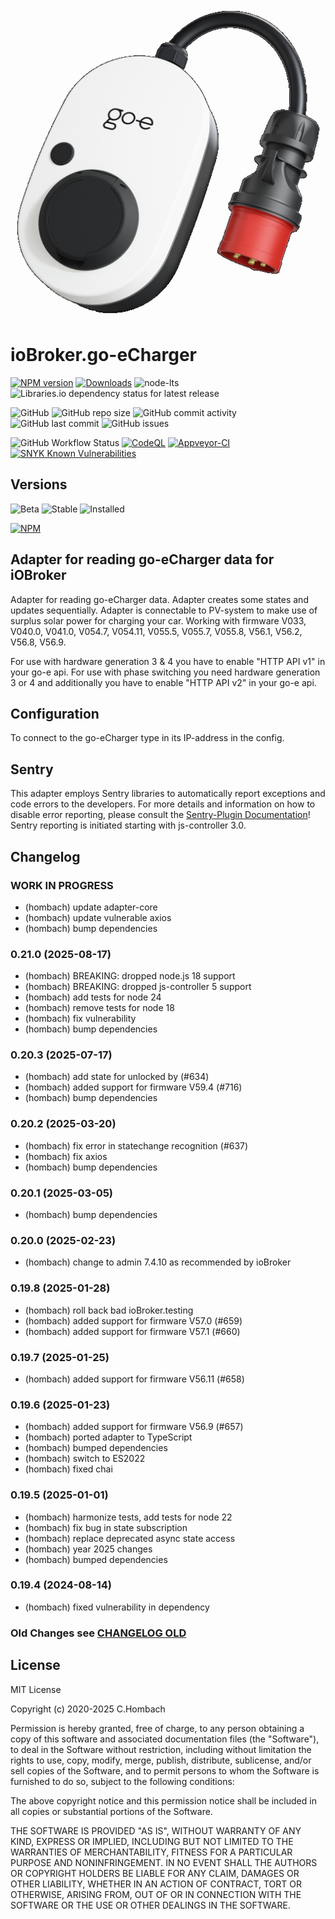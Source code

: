 ![Logo](admin/go-eCharger.png)

# ioBroker.go-eCharger

[![NPM version](https://img.shields.io/npm/v/iobroker.go-e-charger?style=flat-square)](https://www.npmjs.com/package/iobroker.go-e-charger)
[![Downloads](https://img.shields.io/npm/dm/iobroker.go-e-charger?label=npm%20downloads&style=flat-square)](https://www.npmjs.com/package/iobroker.go-e-charger)
![node-lts](https://img.shields.io/node/v-lts/iobroker.go-e-charger?style=flat-square)
![Libraries.io dependency status for latest release](https://img.shields.io/librariesio/release/npm/iobroker.go-e-charger?label=npm%20dependencies&style=flat-square)

![GitHub](https://img.shields.io/github/license/hombach/iobroker.go-e-charger?style=flat-square)
![GitHub repo size](https://img.shields.io/github/repo-size/hombach/iobroker.go-e-charger?logo=github&style=flat-square)
![GitHub commit activity](https://img.shields.io/github/commit-activity/m/hombach/iobroker.go-e-charger?logo=github&style=flat-square)
![GitHub last commit](https://img.shields.io/github/last-commit/hombach/iobroker.go-e-charger?logo=github&style=flat-square)
![GitHub issues](https://img.shields.io/github/issues/hombach/iobroker.go-e-charger?logo=github&style=flat-square)

![GitHub Workflow Status](https://img.shields.io/github/actions/workflow/status/hombach/iobroker.go-e-charger/node.js.yml?branch=master&logo=github&style=flat-square)
[![CodeQL](https://github.com/hombach/ioBroker.go-e-charger/actions/workflows/codeql-analysis.yml/badge.svg)](https://github.com/hombach/ioBroker.go-e-charger/actions/workflows/codeql-analysis.yml)
[![Appveyor-CI](https://ci.appveyor.com/api/projects/status/github/hombach/ioBroker.go-e-charger?branch=master&svg=true)](https://ci.appveyor.com/project/hombach/iobroker-go-e-charger)
[![SNYK Known Vulnerabilities](https://snyk.io/test/github/hombach/ioBroker.go-e-charger/badge.svg)](https://snyk.io/test/github/hombach/ioBroker.go-e-charger)

## Versions

![Beta](https://img.shields.io/npm/v/iobroker.go-e-charger.svg?color=red&label=beta)
![Stable](https://iobroker.live/badges/go-e-charger-stable.svg)
![Installed](https://iobroker.live/badges/go-e-charger-installed.svg)

[![NPM](https://nodei.co/npm/iobroker.go-e-charger.png?downloads=true)](https://nodei.co/npm/iobroker.go-e-charger/)

## Adapter for reading go-eCharger data for iOBroker

Adapter for reading go-eCharger data. Adapter creates some states and updates sequentially. Adapter is connectable to PV-system to make use of surplus solar power for charging your car. Working with firmware V033, V040.0, V041.0, V054.7, V054.11, V055.5, V055.7, V055.8, V56.1, V56.2, V56.8, V56.9.

For use with hardware generation 3 & 4 you have to enable "HTTP API v1" in your go-e api.
For use with phase switching you need hardware generation 3 or 4 and additionally you have to enable "HTTP API v2" in your go-e api.

## Configuration

To connect to the go-eCharger type in its IP-address in the config.

## Sentry

This adapter employs Sentry libraries to automatically report exceptions and code errors to the developers. For more details and information on how to disable error reporting, please consult the [Sentry-Plugin Documentation](https://github.com/ioBroker/plugin-sentry#plugin-sentry)! Sentry reporting is initiated starting with js-controller 3.0.

## Changelog
<!--
  Placeholder for the next version (at the beginning of the line):
  ### **WORK IN PROGRESS**
-->

### **WORK IN PROGRESS**

- (hombach) update adapter-core
- (hombach) update vulnerable axios
- (hombach) bump dependencies

### 0.21.0 (2025-08-17)

- (hombach) BREAKING: dropped node.js 18 support
- (hombach) BREAKING: dropped js-controller 5 support
- (hombach) add tests for node 24
- (hombach) remove tests for node 18
- (hombach) fix vulnerability
- (hombach) bump dependencies

### 0.20.3 (2025-07-17)

- (hombach) add state for unlocked by (#634)
- (hombach) added support for firmware V59.4 (#716)
- (hombach) bump dependencies

### 0.20.2 (2025-03-20)

- (hombach) fix error in statechange recognition (#637)
- (hombach) fix axios
- (hombach) bump dependencies

### 0.20.1 (2025-03-05)

- (hombach) bump dependencies

### 0.20.0 (2025-02-23)

- (hombach) change to admin 7.4.10 as recommended by ioBroker

### 0.19.8 (2025-01-28)

- (hombach) roll back bad ioBroker.testing
- (hombach) added support for firmware V57.0 (#659)
- (hombach) added support for firmware V57.1 (#660)

### 0.19.7 (2025-01-25)

- (hombach) added support for firmware V56.11 (#658)

### 0.19.6 (2025-01-23)

- (hombach) added support for firmware V56.9 (#657)
- (hombach) ported adapter to TypeScript
- (hombach) bumped dependencies
- (hombach) switch to ES2022
- (hombach) fixed chai

### 0.19.5 (2025-01-01)

- (hombach) harmonize tests, add tests for node 22
- (hombach) fix bug in state subscription
- (hombach) replace deprecated async state access
- (hombach) year 2025 changes
- (hombach) bumped dependencies

### 0.19.4 (2024-08-14)

- (hombach) fixed vulnerability in dependency

### Old Changes see [CHANGELOG OLD](CHANGELOG_OLD.md)

## License
MIT License

Copyright (c) 2020-2025 C.Hombach

Permission is hereby granted, free of charge, to any person obtaining a copy
of this software and associated documentation files (the "Software"), to deal
in the Software without restriction, including without limitation the rights
to use, copy, modify, merge, publish, distribute, sublicense, and/or sell
copies of the Software, and to permit persons to whom the Software is
furnished to do so, subject to the following conditions:

The above copyright notice and this permission notice shall be included in all
copies or substantial portions of the Software.

THE SOFTWARE IS PROVIDED "AS IS", WITHOUT WARRANTY OF ANY KIND, EXPRESS OR
IMPLIED, INCLUDING BUT NOT LIMITED TO THE WARRANTIES OF MERCHANTABILITY,
FITNESS FOR A PARTICULAR PURPOSE AND NONINFRINGEMENT. IN NO EVENT SHALL THE
AUTHORS OR COPYRIGHT HOLDERS BE LIABLE FOR ANY CLAIM, DAMAGES OR OTHER
LIABILITY, WHETHER IN AN ACTION OF CONTRACT, TORT OR OTHERWISE, ARISING FROM,
OUT OF OR IN CONNECTION WITH THE SOFTWARE OR THE USE OR OTHER DEALINGS IN THE
SOFTWARE.
